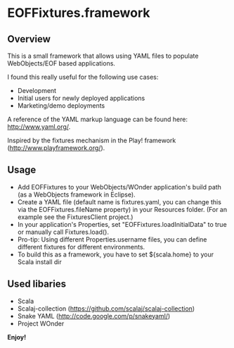 EOFFixtures.framework
=====================

Overview
--------

This is a small framework that allows using YAML files to populate WebObjects/EOF based applications.
 
I found this really useful for the following use cases:

* Development
* Initial users for newly deployed applications
* Marketing/demo deployments
 
A reference of the YAML markup language can be found here: http://www.yaml.org/.

Inspired by the fixtures mechanism in the Play! framework (http://www.playframework.org/).
 
Usage
-----
* Add EOFFixtures to your WebObjects/WOnder application's build path (as a WebObjects framework in Eclipse).
* Create a YAML file (default name is fixtures.yaml, you can change this via the EOFFixtures.fileName property) in your Resources folder.
    (For an example see the FixturesClient project.)
* In your application's Properties, set "EOFFixtures.loadInitialData" to true or manually call Fixtures.load().
* Pro-tip: Using different Properties.username files, you can define different fixtures for different environments.
* To build this as a framework, you have to set ${scala.home} to your Scala install dir
 
Used libaries
-------------
* Scala
* Scalaj-collection (https://github.com/scalaj/scalaj-collection)
* Snake YAML (http://code.google.com/p/snakeyaml/)
* Project WOnder
 
 
**Enjoy!**
